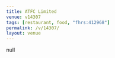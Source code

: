 ```yaml
---
title: ATFC Limited
venue: v14307
tags: [restaurant, food, "fhrs:412968"]
permalink: /v/14307/
layout: venue
---
```

null